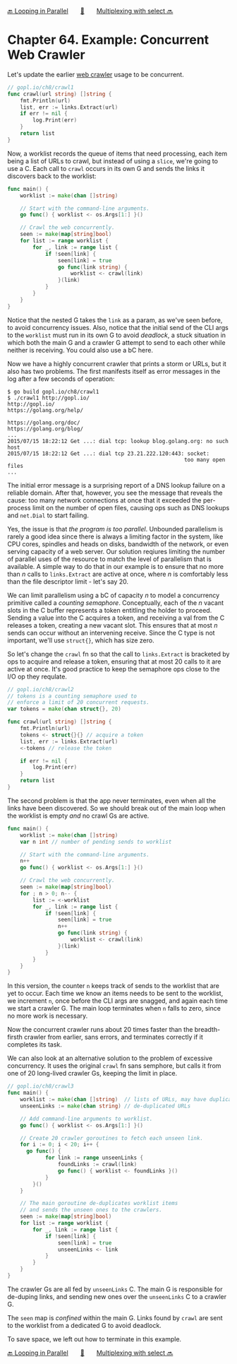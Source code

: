 [🔙 Looping in Parallel][previous-chapter]&nbsp;&nbsp;&nbsp;&nbsp;&nbsp;&nbsp;&nbsp;[🏡][readme]&nbsp;&nbsp;&nbsp;&nbsp;&nbsp;&nbsp;&nbsp;[Multiplexing with select 🔜][upcoming-chapter]

# Chapter 64. Example: Concurrent Web Crawler

Let's update the earlier [web crawler][web crawler] usage to be concurrent.

```go
// gopl.io/ch8/crawl1
func crawl(url string) []string {
    fmt.Println(url)
    list, err := links.Extract(url)
    if err != nil {
        log.Print(err)
    }
    return list
}
```

Now, a worklist records the queue of items that need processing, each item being a list of URLs to
crawl, but instead of using a `slice`, we're going to use a C. Each call to `crawl` occurs in its own
G and sends the links it discovers back to the worklist:

```go
func main() {
    worklist := make(chan []string)

    // Start with the command-line arguments.
    go func() { worklist <- os.Args[1:] }()

    // Crawl the web concurrently.
    seen := make(map[string]bool)
    for list := range worklist {
        for _, link := range list {
            if !seen[link] {
                seen[link] = true
                go func(link string) {
                    worklist <- crawl(link)
                }(link)
            }
        }
    }
}
```

Notice that the nested G takes the `link` as a param, as we've seen before, to avoid concurrency
issues. Also, notice that the initial send of the CLI args to the `worklist` must run in its own G
to avoid _deadlock_, a stuck situation in which both the main G and a crawler G attempt to send to
each other while neither is receiving. You could also use a bC here.

Now we have a highly concurrent crawler that prints a storm or URLs, but it also has two problems.
The first manifests itself as error messages in the log after a few seconds of operation:

```
$ go build gopl.io/ch8/crawl1
$ ./crawl1 http://gopl.io/
http://gopl.io/
https://golang.org/help/

https://golang.org/doc/
https://golang.org/blog/
...
2015/07/15 18:22:12 Get ...: dial tcp: lookup blog.golang.org: no such host
2015/07/15 18:22:12 Get ...: dial tcp 23.21.222.120:443: socket:
                                                        too many open files
...
```

The initial error message is a surprising report of a DNS lookup failure on a reliable domain. After
that, however, you see the message that reveals the cause: too many network connections at once that
it exceeded the per-process limit on the number of open files, causing ops such as DNS lookups and
`net.Dial` to start failing.

Yes, the issue is that _the program is too parallel_. Unbounded parallelism is rarely a good idea
since there is always a limiting factor in the system, like CPU cores, spindles and heads on disks,
bandwidth of the network, or even serving capacity of a web server. Our solution reqiures limiting
the number of parallel uses of the resource to match the level of parallelism that is available.
A simple way to do that in our example is to ensure that no more than _n_ calls to `links.Extract`
are active at once, where _n_ is comfortably less than the file descriptor limit - let's say 20.

We can limit parallelism using a bC of capacity _n_ to model a concurrency primitive called a
_counting semaphore_. Conceptually, each of the _n_ vacant slots in the C buffer represents a token
entitling the holder to proceed. Sending a value into the C acquires a token, and receiving a val
from the C releases a token, creating a new vacant slot. This ensures that at most _n_ sends can
occur without an intervening receive. Since the C type is not important, we'll use `struct{}`, which
has size zero.

So let's change the `crawl` fn so that the call to `links.Extract` is bracketed by ops to acquire
and release a token, ensuring that at most 20 calls to it are active at once. It's good practice to
keep the semaphore ops close to the I/O op they requlate.

```go
// gopl.io/ch8/crawl2
// tokens is a counting semaphore used to
// enforce a limit of 20 concurrent requests.
var tokens = make(chan struct{}, 20)

func crawl(url string) []string {
    fmt.Println(url)
    tokens <- struct{}{} // acquire a token
    list, err := links.Extract(url)
    <-tokens // release the token

    if err != nil {
        log.Print(err)
    }
    return list
}
```

The second problem is that the app never terminates, even when all the links have been discovered. So
we should break out of the main loop when the worklist is empty _and_ no crawl Gs are active.

```go
func main() {
    worklist := make(chan []string)
    var n int // number of pending sends to worklist

    // Start with the command-line arguments.
    n++
    go func() { worklist <- os.Args[1:] }()

    // Crawl the web concurrently.
    seen := make(map[string]bool)
    for ; n > 0; n-- {
        list := <-worklist
        for _, link := range list {
            if !seen[link] {
                seen[link] = true
                n++
                go func(link string) {
                    worklist <- crawl(link)
                }(link)
            }
        }
    }
}
```

In this version, the counter `n` keeps track of sends to the worklist that are yet to occur. Each
time we know an items needs to be sent to the worklist, we increment `n`, once before the CLI args
are snagged, and again each time we start a crawler G. The main loop terminates when `n` falls to
zero, since no more work is necessary.

Now the concurrent crawler runs about 20 times faster than the breadth-firsth crawler from earlier,
sans errors, and terminates correctly if it completes its task.

We can also look at an alternative solution to the problem of excessive concurrency. It uses the
original `crawl` fn sans semphore, but calls it from one of 20 long-lived crawler Gs, keeping the
limit in place.

```go
// gopl.io/ch8/crawl3
func main() {
    worklist := make(chan []string)  // lists of URLs, may have duplicates
    unseenLinks := make(chan string) // de-duplicated URLs

    // Add command-line arguments to worklist.
    go func() { worklist <- os.Args[1:] }()

    // Create 20 crawler goroutines to fetch each unseen link.
    for i := 0; i < 20; i++ {
      go func() {
            for link := range unseenLinks {
                foundLinks := crawl(link)
                go func() { worklist <- foundLinks }()
            }
        }()
    }

    // The main goroutine de-duplicates worklist items
    // and sends the unseen ones to the crawlers.
    seen := make(map[string]bool)
    for list := range worklist {
        for _, link := range list {
            if !seen[link] {
                seen[link] = true
                unseenLinks <- link
            }
        }
    }
}
```

The crawler Gs are all fed by `unseenLinks` C. The main G is responsible for de-duping links, and
sending new ones over the `unseenLinks` C to a crawler G.

The `seen` map is _confined_ within the main G. Links found by `crawl` are sent to the worklist from
a dedicated G to avoid deadlock.

To save space, we left out how to terminate in this example.

[🔙 Looping in Parallel][previous-chapter]&nbsp;&nbsp;&nbsp;&nbsp;&nbsp;&nbsp;&nbsp;[🏡][readme]&nbsp;&nbsp;&nbsp;&nbsp;&nbsp;&nbsp;&nbsp;[Multiplexing with select 🔜][upcoming-chapter]

[readme]: README.md
[previous-chapter]: ch063-looping-in-parallel.md
[upcoming-chapter]: ch065-multiplexing-with-select.md
[web crawler]: https://github.com/adonovan/gopl.io/tree/master/ch5/findlinks3
